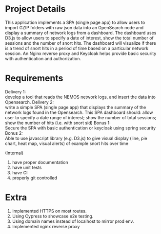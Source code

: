 # **Project Details**

This application implements a SPA (single page app) to allow users to import GZIP folders with raw json data into an OpenSearch node and display a summary of network logs from a dashboard. The dashboard uses D3.js to allow users to specify a date of interest, show the total number of sessions and the number of snort hits. The dashboard will visualize if there is a trend of snort hits in a period of time based on a particular network session. An Nginx reverse proxy and Keycloak helps provide basic security with authentication and authorization. 

# **Requirements**

Delivery 1:  
develop a tool that reads the NEMOS network logs, and insert the data into Opensearch.
Delivery 2:  
write a simple SPA (single page app) that displays the summary of the network logs found in the Opensearch. This SPA dashboard should: allow user to specify a date range of interest; show the number of total sessions; show the number of hits (i.e. with snort sid)
Bonus 1:  
Secure the SPA with basic authentication or keycloak using spring security
Bonus 2:  
Able to use javascript library (e.g. D3.js) to give visual display (line, pie chart, heat map, visual alerts) of example snort hits over time

(Internal)
1) have proper documentation
2) have unit tests
3) have CI
4) properly git controlled


# **Extra**

1) Implemented HTTPS on most routes.
2) Using Cypress to showcase e2e testing.
3) Using domain names instead of localhost to mirror prod env.
4) Implemented nginx reverse proxy



